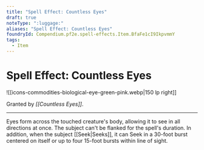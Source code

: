 ```yaml
---
title: "Spell Effect: Countless Eyes"
draft: true
noteType: ":luggage:"
aliases: "Spell Effect: Countless Eyes"
foundryId: Compendium.pf2e.spell-effects.Item.BfaFe1cI9IkpvmmY
tags:
  - Item
---
```


# Spell Effect: Countless Eyes
![[icons-commodities-biological-eye-green-pink.webp|150 lp right]]

Granted by _[[Countless Eyes]]_.

* * *

Eyes form across the touched creature's body, allowing it to see in all directions at once. The subject can't be flanked for the spell's duration. In addition, when the subject [[Seek|Seeks]], it can Seek in a 30-foot burst centered on itself or up to four 15-foot bursts within line of sight.
